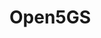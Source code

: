 # Open5GS
<!-- 
TODO Maybe try to build webui inside of the open5gs image?
TODO Maybe build the mongodb service on the base image so it is on all other images
TODO Simple example running different services from the docker compose on the same machine (using privete ips)
TODO Simple example running different services but in different machines (using public ips) 
-->
